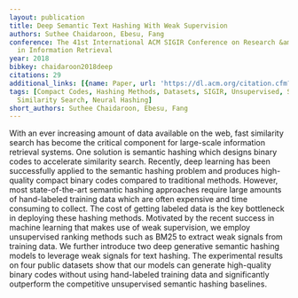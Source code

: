 ```yaml
---
layout: publication
title: Deep Semantic Text Hashing With Weak Supervision
authors: Suthee Chaidaroon, Ebesu, Fang
conference: The 41st International ACM SIGIR Conference on Research &amp; Development
  in Information Retrieval
year: 2018
bibkey: chaidaroon2018deep
citations: 29
additional_links: [{name: Paper, url: 'https://dl.acm.org/citation.cfm?id=3209978.3210090'}]
tags: [Compact Codes, Hashing Methods, Datasets, SIGIR, Unsupervised, Scalability,
  Similarity Search, Neural Hashing]
short_authors: Suthee Chaidaroon, Ebesu, Fang
---
```

With an ever increasing amount of data available on the web, fast similarity search has become the critical component for large-scale information retrieval systems. One solution is semantic hashing which designs binary codes to accelerate similarity search. Recently, deep learning has been successfully applied to the semantic hashing problem and produces high-quality compact binary codes compared to traditional methods. However, most state-of-the-art semantic hashing approaches require large amounts of hand-labeled training data which are often expensive and time consuming to collect. The cost of getting labeled data is the key bottleneck in deploying these hashing methods. Motivated by the recent success in machine learning that makes use of weak supervision, we employ unsupervised ranking methods such as BM25 to extract weak signals from training data. We further introduce two deep generative semantic hashing models to leverage weak signals for text hashing. The experimental results on four public datasets show that our models can generate high-quality binary codes without using hand-labeled training data and significantly outperform the competitive unsupervised semantic hashing baselines.